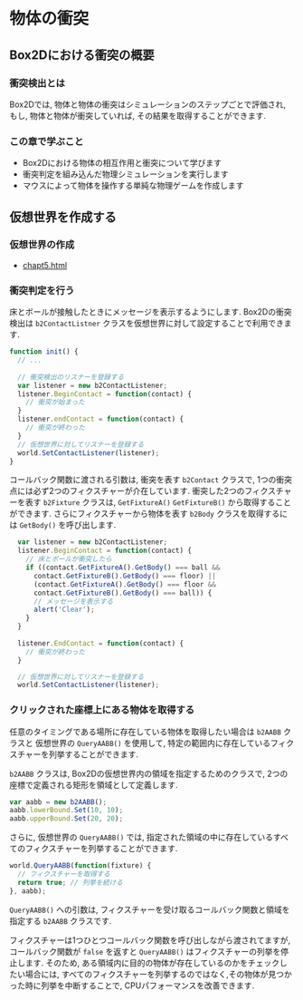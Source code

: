 # 物体の衝突
## Box2Dにおける衝突の概要
### 衝突検出とは
Box2Dでは, 物体と物体の衝突はシミュレーションのステップごとで評価され,
もし, 物体と物体が衝突していれば, その結果を取得することができます.

### この章で学ぶこと
- Box2Dにおける物体の相互作用と衝突について学びます
- 衝突判定を組み込んだ物理シミュレーションを実行します
- マウスによって物体を操作する単純な物理ゲームを作成します

## 仮想世界を作成する
### 仮想世界の作成
- [chapt5.html](../examples/chapt5.html)

### 衝突判定を行う
床とボールが接触したときにメッセージを表示するようにします.
Box2Dの衝突検出は `b2ContactListner` クラスを仮想世界に対して設定することで利用できます.

```js
function init() {
  // ...
  
  // 衝突検出のリスナーを登録する
  var listener = new b2ContactListener;
  listener.BeginContact = function(contact) {
    // 衝突が始まった
  }
  listener.endContact = function(contact) {
    // 衝突が終わった
  }
  // 仮想世界に対してリスナーを登録する
  world.SetContactListener(listener);
}
```

コールバック関数に渡される引数は, 衝突を表す `b2Contact` クラスで, 
1つの衝突点には必ず2つのフィクスチャーが介在しています.
衝突した2つのフィクスチャーを表す `b2Fixture` クラスは, `GetFixtureA()` `GetFixtureB()` から取得することができます.
さらにフィクスチャーから物体を表す `b2Body` クラスを取得するには `GetBody()` を呼び出します.

```js
  var listener = new b2ContactListener;
  listener.BeginContact = function(contact) {
    // 床とボールが衝突したら
    if ((contact.GetFixtureA().GetBody() === ball &&
      contact.GetFixtureB().GetBody() === floor) ||
      (contact.GetFixtureA().GetBody() === floor &&
      contact.GetFixtureB().GetBody() === ball)) {
      // メッセージを表示する
      alert('Clear');
    }
  }
  
  listener.EndContact = function(contact) {
    // 衝突が終わった
  }

  // 仮想世界に対してリスナーを登録する
  world.SetContactListener(listener);
```

### クリックされた座標上にある物体を取得する
任意のタイミングである場所に存在している物体を取得したい場合は `b2AABB` クラスと
仮想世界の `QueryAABB()` を使用して, 特定の範囲内に存在しているフィクスチャーを列挙することができます.

`b2AABB` クラスは, Box2Dの仮想世界内の領域を指定するためのクラスで,
2つの座標で定義される矩形を領域として定義します.

```js
var aabb = new b2AABB();
aabb.lowerBound.Set(10, 10);
aabb.upperBound.Set(20, 20);
```

さらに, 仮想世界の `QueryAABB()` では, 指定された領域の中に存在しているすべてのフィクスチャーを列挙することができます.

```js
world.QueryAABB(function(fixture) {
  // フィクスチャーを取得する
  return true; // 列挙を続ける
}, aabb);
```

`QueryAABB()` への引数は, フィクスチャーを受け取るコールバック関数と領域を指定する `b2AABB` クラスです.

フィクスチャーは1つひとつコールバック関数を呼び出しながら渡されてますが,
コールバック関数が `false` を返すと `QueryAABB()` はフィクスチャーの列挙を停止します.
そのため, ある領域内に目的の物体が存在しているのかをチェックしたい場合には,
すべてのフィクスチャーを列挙するのではなく,その物体が見つかった時に列挙を中断することで, 
CPUパフォーマンスを改善できます.

```js
```

